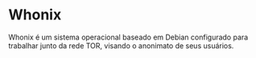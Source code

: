 # Whonix

Whonix é um sistema operacional baseado em Debian configurado para trabalhar junto da rede TOR, visando o anonimato de seus usuários.
